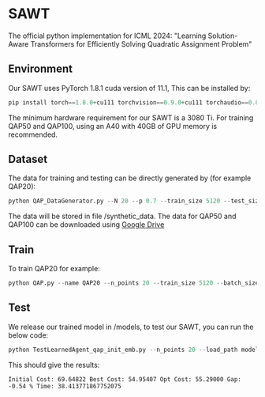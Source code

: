 # SAWT
The official python implementation for ICML 2024: "Learning Solution-Aware Transformers for Efficiently Solving Quadratic Assignment Problem" 

## Environment

Our SAWT uses PyTorch 1.8.1 cuda version of 11.1, This can be installed by:

```python
pip install torch==1.8.0+cu111 torchvision==0.9.0+cu111 torchaudio==0.8.0 -f https://download.pytorch.org/whl/torch_stable.html
```

The minimum hardware requirement for our SAWT is a 3080 Ti. For training QAP50 and QAP100, using an A40 with 40GB of GPU memory is recommended.

## Dataset
The data for training and testing can be directly generated by (for example QAP20):

```python
python QAP_DataGenerator.py --N 20 --p 0.7 --train_size 5120 --test_size 256
```

The data will be stored in file /synthetic_data. The data for QAP50 and QAP100 can be downloaded using [Google Drive](https://drive.google.com/drive/folders/1mvhWWvhyBCsZLUTLWz7dacclAxnOa05P?usp=drive_link)

## Train
To train QAP20 for example:

```python
python QAP.py --name QAP20 --n_points 20 --train_size 5120 --batch_size 512 --test_size 256 --train_data ./synthetic_data/erdos20_0.7_F_train.npy ./synthetic_data/erdos20_0.7_positions_train.npy --test_data ./synthetic_data/erdos20_0.7_F_test.npy ./synthetic_data/erdos20_0.7_positions_test.npy --sat_layers 2
```

## Test
We release our trained model in /models, to test our SAWT, you can run the below code:

```python
python TestLearnedAgent_qap_init_emb.py --n_points 20 --load_path models/pg-QAP20.pt
```
This should give the results:
```
Initial Cost: 69.64822 Best Cost: 54.95407 Opt Cost: 55.29000 Gap: -0.54 % Time: 38.413771867752075
```
